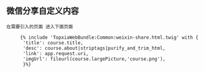  ## 微信分享自定义内容
 	
 	在需要引入的页面 进入下面页面

```
	 {% include 'TopxiaWebBundle:Common:weixin-share.html.twig' with {
	  'title': course.title,
	  'desc': course.about|striptags|purify_and_trim_html,
	  'link': app.request.uri,
	  'imgUrl': fileurl(course.largePicture,'course.png'),
	  }%}
```
